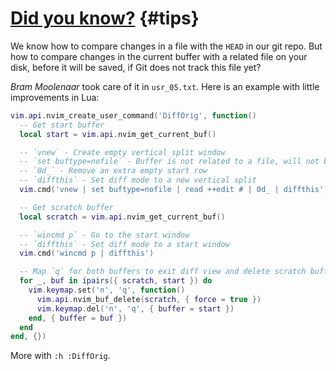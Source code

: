 # [Did you know?](#tips) {#tips}

We know how to compare changes in a file with the `HEAD` in our git repo. But how to compare changes in the current 
buffer with a related file on your disk, before it will be saved, if Git does not track this file yet?

_Bram Moolenaar_ took care of it in `usr_05.txt`. Here is an example with little improvements in Lua:

```lua
vim.api.nvim_create_user_command('DiffOrig', function()
  -- Get start buffer
  local start = vim.api.nvim_get_current_buf()

  -- `vnew` - Create empty vertical split window
  -- `set buftype=nofile` - Buffer is not related to a file, will not be written
  -- `0d_` - Remove an extra empty start row
  -- `diffthis` - Set diff mode to a new vertical split
  vim.cmd('vnew | set buftype=nofile | read ++edit # | 0d_ | diffthis')

  -- Get scratch buffer
  local scratch = vim.api.nvim_get_current_buf()

  -- `wincmd p` - Go to the start window
  -- `diffthis` - Set diff mode to a start window
  vim.cmd('wincmd p | diffthis')

  -- Map `q` for both buffers to exit diff view and delete scratch buffer
  for _, buf in ipairs({ scratch, start }) do
    vim.keymap.set('n', 'q', function()
      vim.api.nvim_buf_delete(scratch, { force = true })
      vim.keymap.del('n', 'q', { buffer = start })
    end, { buffer = buf })
  end
end, {})
```

More with `:h :DiffOrig`.
